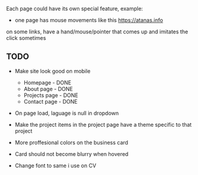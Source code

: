 Each page could have its own special feature, example:

- one page has mouse movements like this https://atanas.info

on some links, have a hand/mouse/pointer that comes up and imitates the click sometimes

## TODO

- Make site look good on mobile

  - Homepage - DONE
  - About page - DONE
  - Projects page - DONE
  - Contact page - DONE

- On page load, laguage is null in dropdown
- Make the project items in the project page have a theme specific to that project

- More proffesional colors on the business card
- Card should not become blurry when hovered
- Change font to same i use on CV
